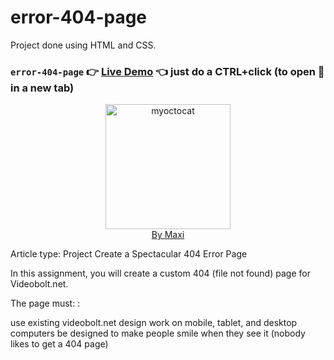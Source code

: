 # error-404-page

Project done using HTML and CSS.

### `error-404-page` :point_right: [Live Demo](https://???) :point_left: just do a CTRL+click (to open :link: in a new tab)

<div align="center">
<img src="https://myoctocat.com/assets/images/base-octocat.svg" alt="myoctocat" width="200">
</div>

<div align="center">
<a href="https://webdizajnmaxi.eu.org">By Maxi</a>
</div>

Article type: Project
Create a Spectacular 404 Error Page

In this assignment, you will create a custom 404 (file not found) page for Videobolt.net.

The page must: :

use existing videobolt.net design 
work on mobile, tablet, and desktop computers
be designed to make people smile when they see it (nobody likes to get a 404 page) 
